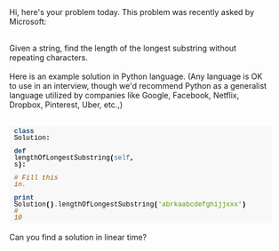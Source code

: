 <div style="padding:16px">Hi, here's your problem today. This problem was recently asked by Microsoft:<br><br>

Given a string, find the length of the longest substring without repeating characters.<br><br>Here is an example solution in Python language.  (Any language is OK to use in an interview, though we'd recommend Python as a generalist language utilized by companies like Google, Facebook, Netflix, Dropbox, Pinterest, Uber, etc.,)<br><br><div style="background:#f8f8f8;overflow:auto;width:auto;border-width:.1em .1em .1em .8em;padding:.2em .6em"><pre style="margin:0;font-family:courier;font-size:12px;line-height:100%"><span style="color:#204a87;font-weight:bold">class</span> <span style="color:#000000">Solution</span><span style="color:#000000;font-weight:bold">:</span><br>  <span style="color:#204a87;font-weight:bold">def</span> <span style="color:#000000">lengthOfLongestSubstring</span><span style="color:#000000;font-weight:bold">(</span><span style="color:#3465a4">self</span><span style="color:#000000;font-weight:bold">,</span> <span style="color:#000000">s</span><span style="color:#000000;font-weight:bold">):</span><br>    <span style="color:#8f5902;font-style:italic"># Fill this in.</span><br><br><span style="color:#204a87;font-weight:bold">print</span> <span style="color:#000000">Solution</span><span style="color:#000000;font-weight:bold">()</span><span style="color:#ce5c00;font-weight:bold">.</span><span style="color:#000000">lengthOfLongestSubs<wbr>tring</span><span style="color:#000000;font-weight:bold">(</span><span style="color:#4e9a06">'abrkaabcdefghijjxxx'</span><span style="color:#000000;font-weight:bold">)</span><br><span style="color:#8f5902;font-style:italic"># 10</span><br></pre></div><br>Can you find a solution in linear time?<br><br>